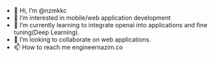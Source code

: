 - 👋 Hi, I’m @nzmkkc
- 👀 I’m interested in mobile/web application development
- 🌱 I’m currently learning to integrate openai into applications and fine tuning(Deep Learning).
- 💞️ I’m looking to collaborate on web applications.
- 📫 How to reach me engineernazim.co

<!---
nzmkkc/nzmkkc is a ✨ special ✨ repository because its `README.md` (this file) appears on your GitHub profile.
You can click the Preview link to take a look at your changes.
--->
